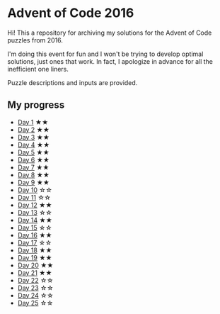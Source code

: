 # Advent of Code 2016

Hi! This a repository for archiving my solutions for the Advent of Code puzzles from 2016.

I'm doing this event for fun and I won't be trying to develop optimal solutions, just ones that work. In fact, I apologize in advance for all the inefficient one liners.

Puzzle descriptions and inputs are provided.

## My progress

- [Day 1](day01) ★★
- [Day 2](day02) ★★
- [Day 3](day03) ★★
- [Day 4](day04) ★★
- [Day 5](day05) ★★
- [Day 6](day06) ★★
- [Day 7](day07) ★★
- [Day 8](day08) ★★
- [Day 9](day09) ★★
- [Day 10](day10) ☆☆
- [Day 11](day11) ☆☆
- [Day 12](day12) ★★
- [Day 13](day13) ☆☆
- [Day 14](day14) ★★
- [Day 15](day15) ☆☆
- [Day 16](day16) ★★
- [Day 17](day17) ☆☆
- [Day 18](day18) ★★
- [Day 19](day19) ★★
- [Day 20](day20) ★★
- [Day 21](day21) ★★
- [Day 22](day22) ☆☆
- [Day 23](day23) ☆☆
- [Day 24](day24) ☆☆
- [Day 25](day25) ☆☆
